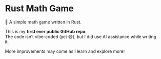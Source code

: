 # Rust Math Game

🧮 A simple math game written in Rust.

This is my **first ever public GitHub repo**.  
The code isn’t vibe-coded (yet 😄), but I did use AI assistance while writing it.

More improvements may come as I learn and explore more!
